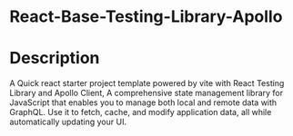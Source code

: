 
# React-Base-Testing-Library-Apollo

# Description

A Quick react starter project template powered by vite with React Testing Library and Apollo Client, A comprehensive state management library for JavaScript that enables you to manage both local and remote data with GraphQL. Use it to fetch, cache, and modify application data, all while automatically updating your UI.
